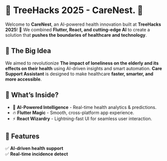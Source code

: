 # 🌲 TreeHacks 2025 - CareNest. 🚀  

Welcome to **CareNest**, an AI-powered health innovation built at **TreeHacks 2025**! 🎉 We combined **Flutter, React, and cutting-edge AI** to create a solution that **pushes the boundaries of healthcare and technology**.  

## 🏥 The Big Idea  
We aimed to revolutionize **The impact of loneliness on the elderly and its effects on their health** using AI-driven insights and smart automation. **Care Support Assistant** is designed to make healthcare **faster, smarter, and more accessible**.  

## 🚀 What’s Inside?  
- 🧠 **AI-Powered Intelligence** - Real-time health analytics & predictions.  
- 🔥 **Flutter Magic** - Smooth, cross-platform app experience.  
- ⚡ **React Wizardry** - Lightning-fast UI for seamless user interaction.  

## 🌟 Features  
✅ **AI-driven health support**  
✅ **Real-time incidence detect**  

